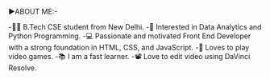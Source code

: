 ▶️ABOUT ME:-

-🧑‍🎓 B.Tech CSE student from New Delhi.
-📔 Interested in Data Analytics and Python Programming.
-💻 Passionate and motivated Front End Developer with a strong foundation in HTML, CSS, and JavaScript.
-👾 Loves to play video games.
-📚 I am a fast learner.
-📽️ Love to edit video using DaVinci Resolve.


<!---
vaibhav09981/vaibhav09981 is a ✨ special ✨ repository because its `README.md` (this file) appears on your GitHub profile.
You can click the Preview link to take a look at your changes.
--->
